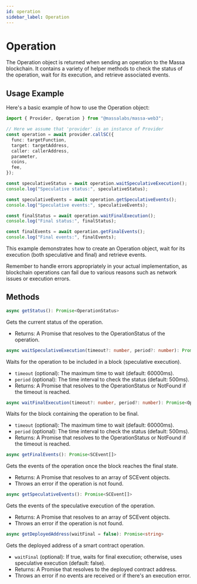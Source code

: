 ```yaml
---
id: operation
sidebar_label: Operation
---
```


# Operation

The Operation object is returned when sending an operation to the Massa blockchain. It contains a variety of helper methods to check the status of the operation, wait for its execution, and retrieve associated events.

## Usage Example

Here's a basic example of how to use the Operation object:

```typescript
import { Provider, Operation } from "@massalabs/massa-web3";

// Here we assume that 'provider' is an instance of Provider
const operation = await provider.callSC({
  func: targetFunction,
  target: targetAddress,
  caller: callerAddress,
  parameter,
  coins,
  fee,
});

const speculativeStatus = await operation.waitSpeculativeExecution();
console.log("Speculative status:", speculativeStatus);

const speculativeEvents = await operation.getSpeculativeEvents();
console.log("Speculative events:", speculativeEvents);

const finalStatus = await operation.waitFinalExecution();
console.log("Final status:", finalStatus);

const finalEvents = await operation.getFinalEvents();
console.log("Final events:", finalEvents);
```

This example demonstrates how to create an Operation object, wait for its execution (both speculative and final) and retrieve events.

Remember to handle errors appropriately in your actual implementation, as blockchain operations can fail due to various reasons such as network issues or execution errors.

## Methods

```typescript
async getStatus(): Promise<OperationStatus>
```

Gets the current status of the operation.

- Returns: A Promise that resolves to the OperationStatus of the operation.

```typescript
async waitSpeculativeExecution(timeout?: number, period?: number): Promise<OperationStatus>
```

Waits for the operation to be included in a block (speculative execution).

- `timeout` (optional): The maximum time to wait (default: 60000ms).
- `period` (optional): The time interval to check the status (default: 500ms).
- Returns: A Promise that resolves to the OperationStatus or NotFound if the timeout is reached.

```typescript
async waitFinalExecution(timeout?: number, period?: number): Promise<OperationStatus>
```

Waits for the block containing the operation to be final.

- `timeout` (optional): The maximum time to wait (default: 60000ms).
- `period` (optional): The time interval to check the status (default: 500ms).
- Returns: A Promise that resolves to the OperationStatus or NotFound if the timeout is reached.

```typescript
async getFinalEvents(): Promise<SCEvent[]>
```

Gets the events of the operation once the block reaches the final state.

- Returns: A Promise that resolves to an array of SCEvent objects.
- Throws an error if the operation is not found.

```typescript
async getSpeculativeEvents(): Promise<SCEvent[]>
```

Gets the events of the speculative execution of the operation.

- Returns: A Promise that resolves to an array of SCEvent objects.
- Throws an error if the operation is not found.

```typescript
async getDeployedAddress(waitFinal = false): Promise<string>
```

Gets the deployed address of a smart contract operation.

- `waitFinal` (optional): If true, waits for final execution; otherwise, uses speculative execution (default: false).
- Returns: A Promise that resolves to the deployed contract address.
- Throws an error if no events are received or if there's an execution error.
